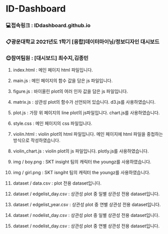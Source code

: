 # ID-Dashboard
### 💻접속링크 : IDdashboard.github.io
### 📋광운대학교 2021년도 1학기 [융합]데이터마이닝/정보디자인 대시보드 
### 😊참여팀원 : [대시보드] 최수지,김종민 

1. index.html : 메인 페이지 html 파일입니다.
2. main.js : 메인 페이지의 함수 값을 담은 js 파일입니다.
3. figure.js : 바이올린 plot의 여러 인자 값을 담은 js 파일입니다.
4. matrix.js : 상관성 plot의 함수가 선언되어 있습니다. d3.js를 사용하였습니다.
5. plot.js : 가장 위 페이지의 line plot의 js파일입니다. chart.js를 사용하였습니다.
6. style.css : 메인 페이지의 css 파일입니다.
7. violin.html : violin plot의 html 파일입니다. 메인 페이지에 html 파일을 중첩하는 방식으로 작성하였습니다.
8. violin_chart.js : violin plot의 js 파일입니다. plotly.js를 사용하였습니다.

9. img / boy.png : SKT insight 팀의 캐릭터 the youngz를 사용하였습니다.
10. img / girl.png : SKT isngiht 팀의 캐릭터 the youngz를 사용하였습니다.

11. dataset / data.csv : plot 전용 dataset입니다.
12. dataset / edgelist_day.csv : 상관성 plot 중 일별 상관성 전용 dataset입니다.
13. dataset / edgelist_year.csv : 상관성 plot 중 연별 상관성 전용 dataset입니다.
14. dataset / nodelist_day.csv : 상관성 plot 중 일별 상관성 전용 dataset입니다.
15. dataset / nodelist_day.csv : 상관성 plot 중 연별 상관성 전용 dataset입니다.
